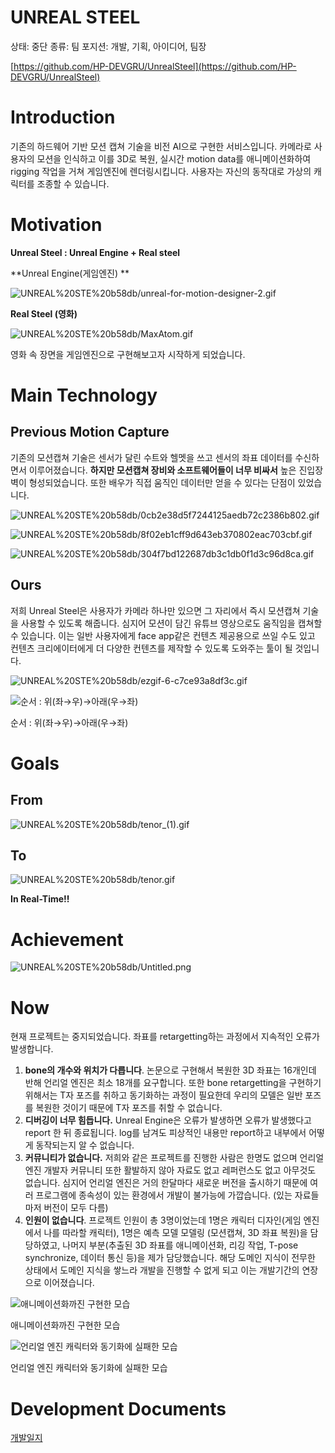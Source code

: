 # UNREAL STEEL

상태: 중단
종류: 팀
포지션: 개발, 기획, 아이디어, 팀장

[https://github.com/HP-DEVGRU/UnrealSteel](https://github.com/HP-DEVGRU/UnrealSteel)

# Introduction

기존의 하드웨어 기반 모션 캡쳐 기술을 비전 AI으로 구현한 서비스입니다. 카메라로 사용자의 모션을 인식하고 이를 3D로 복원, 실시간 motion data를 애니메이션화하여 rigging 작업을 거쳐  게임엔진에 렌더링시킵니다. 사용자는 자신의 동작대로 가상의 캐릭터를 조종할 수 있습니다.  

# Motivation

**Unreal Steel : Unreal Engine + Real steel**  

**Unreal Engine(게임엔진) ** 

![UNREAL%20STE%20b58db/unreal-for-motion-designer-2.gif](images/unreal-for-motion-designer-2.gif)  

**Real Steel (영화)**  

![UNREAL%20STE%20b58db/MaxAtom.gif](images/MaxAtom.gif)  

영화 속 장면을 게임엔진으로 구현해보고자 시작하게 되었습니다.  

# Main Technology

## Previous Motion Capture

기존의 모션캡쳐 기술은 센서가 달린 수트와 헬멧을 쓰고 센서의 좌표 데이터를 수신하면서 이루어졌습니다. **하지만 모션캡쳐 장비와 소프트웨어들이 너무 비싸서** 높은 진입장벽이 형성되었습니다. 또한 배우가 직접 움직인 데이터만 얻을 수 있다는 단점이 있었습니다.  

![UNREAL%20STE%20b58db/0cb2e38d5f7244125aedb72c2386b802.gif](images/0cb2e38d5f7244125aedb72c2386b802.gif)  

![UNREAL%20STE%20b58db/8f02eb1cff9d643eb370802eac703cbf.gif](images/8f02eb1cff9d643eb370802eac703cbf.gif)  

![UNREAL%20STE%20b58db/304f7bd122687db3c1db0f1d3c96d8ca.gif](images/304f7bd122687db3c1db0f1d3c96d8ca.gif)  

## Ours

저희 Unreal Steel은 사용자가 카메라 하나만 있으면 그 자리에서 즉시 모션캡쳐 기술을 사용할 수 있도록 해줍니다. 심지어 모션이 담긴 유튜브 영상으로도 움직임을 캡쳐할 수 있습니다. 이는 일반 사용자에게 face app같은 컨텐츠 제공용으로 쓰일 수도 있고 컨텐츠 크리에이터에게 더 다양한 컨텐츠를 제작할 수 있도록 도와주는 툴이 될 것입니다.  

![UNREAL%20STE%20b58db/ezgif-6-c7ce93a8df3c.gif](images/ezgif-6-c7ce93a8df3c.gif)  

![순서 : 위(좌→우)→아래(우→좌)](images/output_livelink.gif)  

순서 : 위(좌→우)→아래(우→좌)  

# **Goals**

## From

![UNREAL%20STE%20b58db/tenor_(1).gif](images/tenor_(1).gif)  

## To

![UNREAL%20STE%20b58db/tenor.gif](images/tenor.gif)  

**In Real-Time!!**

# Achievement

![UNREAL%20STE%20b58db/Untitled.png](images/Untitled.png)  

# Now

현재 프로젝트는 중지되었습니다. 좌표를 retargetting하는 과정에서 지속적인 오류가 발생합니다.  

1. **bone의 개수와 위치가 다릅니다**. 논문으로 구현해서 복원한 3D 좌표는 16개인데 반해 언리얼 엔진은 최소 18개를 요구합니다. 또한 bone retargetting을 구현하기 위해서는 T자 포즈를 취하고 동기화하는 과정이 필요한데 우리의 모델은 일반 포즈를 복원한 것이기 때문에 T자 포즈를 취할 수 없습니다.
2. **디버깅이 너무 힘듭니다.** Unreal Engine은 오류가 발생하면 오류가 발생했다고 report 한 뒤 종료됩니다. log를 남겨도 피상적인 내용만 report하고 내부에서 어떻게 동작되는지 알 수 없습니다.
3. **커뮤니티가 없습니다.** 저희와 같은 프로젝트를 진행한 사람은 한명도 없으며 언리얼 엔진 개발자 커뮤니티 또한 활발하지 않아 자료도 없고 레퍼런스도 없고 아무것도 없습니다. 심지어 언리얼 엔진은 거의 한달마다 새로운 버전을 출시하기 때문에 여러 프로그램에 종속성이 있는 환경에서 개발이 불가능에 가깝습니다. (있는 자료들마저 버전이 모두 다름)
4. **인원이 없습니다**. 프로젝트 인원이 총 3명이었는데 1명은 캐릭터 디자인(게임 엔진에서 나를 따라할 캐릭터), 1명은 예측 모델 모델링 (모션캡쳐, 3D 좌표 복원)을 담당하였고, 나머지 부분(추출된 3D 좌표를 애니메이션화, 리깅 작업, T-pose synchronize, 데이터 통신 등)을 제가 담당했습니다. 해당 도메인 지식이 전무한 상태에서 도메인 지식을 쌓느라 개발을 진행할 수 없게 되고 이는 개발기간의 연장으로 이어졌습니다.

![애니메이션화까진 구현한 모습](images/output.gif)  

애니메이션화까진 구현한 모습  

![언리얼 엔진 캐릭터와 동기화에 실패한 모습](images/ezgif-6-e7acb2e5592c.gif)  

언리얼 엔진 캐릭터와 동기화에 실패한 모습  

# Development Documents

[개발일지](https://www.notion.so/e4677b69256741b285abf4c7cf6070d0)